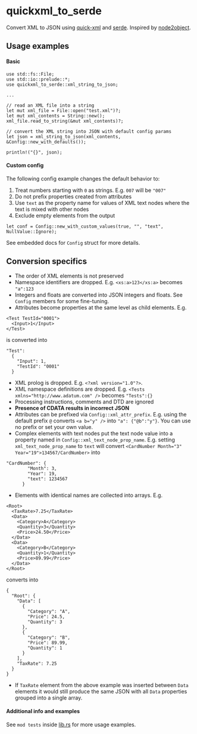 # quickxml_to_serde

Convert XML to JSON using [quick-xml](https://github.com/tafia/quick-xml) and [serde](https://github.com/serde-rs/json). Inspired by [node2object](https://github.com/vorot93/node2object).

## Usage examples

#### Basic

```
use std::fs::File;
use std::io::prelude::*;
use quickxml_to_serde::xml_string_to_json;

...

// read an XML file into a string
let mut xml_file = File::open("test.xml")?;
let mut xml_contents = String::new();
xml_file.read_to_string(&mut xml_contents)?;

// convert the XML string into JSON with default config params
let json = xml_string_to_json(xml_contents, &Config::new_with_defaults());

println!("{}", json);
```

#### Custom config

The following config example changes the default behavior to:

1. Treat numbers starting with `0` as strings. E.g. `007` will be `"007"`
2. Do not prefix properties created from attributes
3. Use `text` as the property name for values of XML text nodes where the text is mixed with other nodes
4. Exclude empty elements from the output

```
let conf = Config::new_with_custom_values(true, "", "text", NullValue::Ignore);
```

See embedded docs for `Config` struct for more details. 

## Conversion specifics

- The order of XML elements is not preserved
- Namespace identifiers are dropped. E.g. `<xs:a>123</xs:a>` becomes `"a":123`
- Integers and floats are converted into JSON integers and floats. See `Config` members for some fine-tuning.
- Attributes become properties at the same level as child elements. E.g.
```
<Test TestId="0001">
  <Input>1</Input>
</Test>
```
is converted into
```
"Test":
  {
    "Input": 1,
    "TestId": "0001"
  }
```
- XML prolog is dropped. E.g. `<?xml version="1.0"?>`.
- XML namespace definitions are dropped. E.g. `<Tests xmlns="http://www.adatum.com" />` becomes `"Tests":{}`
- Processing instructions, comments and DTD are ignored
- **Presence of CDATA results in incorrect JSON**
- Attributes can be prefixed via `Config::xml_attr_prefix`. E.g. using the default prefix `@` converts `<a b="y" />` into `"a": {"@b":"y"}`. You can use no prefix or set your own value. 
- Complex elements with text nodes put the text node value into a property named in `Config::xml_text_node_prop_name`. E.g. setting `xml_text_node_prop_name` to `text` will convert
```<CardNumber Month="3" Year="19">134567/CardNumber>```
into
```
"CardNumber": {
        "Month": 3,
        "Year": 19,
        "text": 1234567
      }
```
- Elements with identical names are collected into arrays. E.g.
```
<Root>
  <TaxRate>7.25</TaxRate>
  <Data>
    <Category>A</Category>
    <Quantity>3</Quantity>
    <Price>24.50</Price>
  </Data>
  <Data>
    <Category>B</Category>
    <Quantity>1</Quantity>
    <Price>89.99</Price>
  </Data>
</Root>
```
converts into
```
{
  "Root": {
    "Data": [
      {
        "Category": "A",
        "Price": 24.5,
        "Quantity": 3
      },
      {
        "Category": "B",
        "Price": 89.99,
        "Quantity": 1
      }
    ],
    "TaxRate": 7.25
  }
}
```
-  If `TaxRate` element from the above example was inserted between `Data` elements it would still produce the same JSON with all `Data` properties grouped into a single array.

#### Additional info and examples

See `mod tests` inside [lib.rs](src/lib.rs) for more usage examples.
